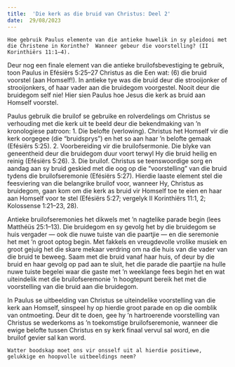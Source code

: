 ```yaml
---
title:  'Die kerk as die bruid van Christus: Deel 2'
date:  29/08/2023
---
```


`Hoe gebruik Paulus elemente van die antieke huwelik in sy pleidooi met die Christene in Korinthe?  Wanneer gebeur die voorstelling? (II Korinthiërs 11:1–4).`

Deur nog een finale element van die antieke bruilofsbevestiging te gebruik, toon Paulus in Efésiërs 5:25–27 Christus as die Een wat: (6) die bruid voorstel (aan Homself!). In antieke tye was die bruid deur die strooijonker of strooijonkers, of haar vader aan die bruidegom voorgestel.  Nooit deur die bruidegom self nie!  Hier sien Paulus hoe Jesus die kerk as bruid aan Homself voorstel.

Paulus gebruik die bruilof se gebruike en rolverdelings om Christus se verhouding met die kerk uit te beeld deur die bekendmaking van ’n kronologiese patroon: 1. Die belofte (verlowing). Christus het Homself vir die kerk oorgegee (die “bruidsprys”) en het so aan haar ’n belofte gemaak (Efésiërs 5:25). 2. Voorbereiding vir die bruilofsermonie. Die blyke van geneentheid deur die bruidegom duur voort terwyl Hy die bruid heilig en reinig (Efésiërs 5:26). 3. Die bruilof. Christus se teenswoordige sorg en aandag aan sy bruid geskied met die oog op die “voorstelling” van die bruid tydens die bruilofseremonie (Efésiërs 5:27).  Hierdie laaste element stel die feesviering van die belangrike bruilof voor, wanneer Hy, Christus as bruidegom, gaan kom om die kerk as bruid vir Homself toe te eien en haar aan Homself voor te stel (Efésiërs 5:27;  vergelyk II Korinthiërs 11:1, 2;  Kolossense 1:21–23, 28).

Antieke bruilofseremonies het dikwels met ’n nagtelike parade begin (lees Matthéüs 25:1–13). Die bruidegom en sy gevolg het by die bruidegom se huis vergader — ook die nuwe tuiste van die paartjie — en die seremonie het met ’n groot optog begin.  Met fakkels en vreugdevolle vrolike musiek en groot gejuig het die skare mekaar verdring om na die huis van die vader van die bruid te beweeg.  Saam met die bruid vanaf haar huis, of deur by die bruid en haar gevolg op pad aan te sluit, het die parade die paartjie na hulle nuwe tuiste begelei waar die gaste met ’n weeklange fees begin het en wat uiteindelik met die bruilofseremonie ’n hoogtepunt bereik het met die voorstelling van die bruid aan die bruidegom.

In Paulus se uitbeelding van Christus se uiteindelike voorstelling van die kerk aan Homself, sinspeel hy op hierdie groot parade en op die oomblik van ontmoeting.  Deur dit te doen, gee hy ’n hartroerende voorstelling van Christus se wederkoms as ’n toekomstige bruilofseremonie, wanneer die ewige belofte tussen Christus en sy kerk finaal vervul sal word, en die bruilof gevier sal kan word.

`Watter boodskap moet ons vir onsself uit al hierdie positiewe, gelukkige en hoopvolle uitbeeldings neem?`